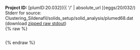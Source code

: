 **Project ID:** [plumID:20.032]({{ '/' | absolute_url }}eggs/20/032/)  
Stderr for source:  Clustering_Sildenafil/solids_setup/solid_analysis/plumed68.dat   
(download [zipped raw stdout](plumed68.dat.plumed.stdout.txt.zip))  
{% raw %}
<pre>
</pre>
{% endraw %}
